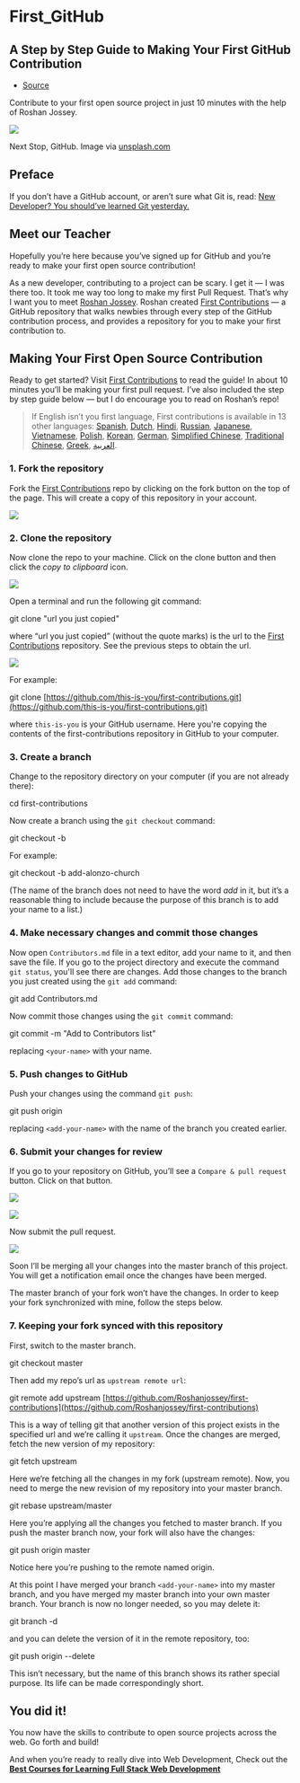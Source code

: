 # First\_GitHub

## A Step by Step Guide to Making Your First GitHub Contribution

* [Source](https://codeburst.io/a-step-by-step-guide-to-making-your-first-github-contribution-5302260a2940)

Contribute to your first open source project in just 10 minutes with the help of Roshan Jossey.



![](https://miro.medium.com/max/4928/1*YZA9KJvP5YEboTTnzDRoJg.jpeg)

Next Stop, GitHub. Image via [unsplash.com](https://unsplash.com/search/one?photo=-iRRwNrwo5o)

## Preface

If you don’t have a GitHub account, or aren’t sure what Git is, read: [New Developer? You should’ve learned Git yesterday.](https://codeburst.io/number-one-piece-of-advice-for-new-developers-ddd08abc8bfa)

## Meet our Teacher

Hopefully you’re here because you’ve signed up for GitHub and you’re ready to make your first open source contribution!

As a new developer, contributing to a project can be scary. I get it — I was there too. It took me way too long to make my first Pull Request. That’s why I want you to meet [Roshan Jossey](https://github.com/Roshanjossey). Roshan created [First Contributions](https://github.com/Roshanjossey/first-contributions) — a GitHub repository that walks newbies through every step of the GitHub contribution process, and provides a repository for you to make your first contribution to.

## Making Your First Open Source Contribution

Ready to get started? Visit [First Contributions](https://github.com/Roshanjossey/first-contributions) to read the guide! In about 10 minutes you’ll be making your first pull request. I’ve also included the step by step guide below — but I do encourage you to read on Roshan’s repo!

> If English isn’t you first language, First contributions is available in 13 other languages: [Spanish](https://github.com/Roshanjossey/first-contributions/blob/master/translations/README.es.md), [Dutch](https://github.com/Roshanjossey/first-contributions/blob/master/translations/README.nl.md), [Hindi](https://github.com/Roshanjossey/first-contributions/blob/master/translations/README.hi.md), [Russian](https://github.com/Roshanjossey/first-contributions/blob/master/translations/README.ru.md), [Japanese](https://github.com/Roshanjossey/first-contributions/blob/master/translations/README.ja.md), [Vietnamese](https://github.com/Roshanjossey/first-contributions/blob/master/translations/README.vn.md), [Polish](https://github.com/Roshanjossey/first-contributions/blob/master/translations/README.pl.md), [Korean](https://github.com/Roshanjossey/first-contributions/blob/master/translations/README.ko.md), [German](https://github.com/Roshanjossey/first-contributions/blob/master/translations/README.de.md), [Simplified Chinese](https://github.com/Roshanjossey/first-contributions/blob/master/translations/README.chs.md), [Traditional Chinese](https://github.com/Roshanjossey/first-contributions/blob/master/translations/README.cht.md), [Greek](https://github.com/Roshanjossey/first-contributions/blob/master/translations/README.gr.md), [العربية](https://github.com/Roshanjossey/first-contributions/blob/master/translations/README.ar.md).

### 1. Fork the repository

Fork the [First Contributions](https://github.com/Roshanjossey/first-contributions) repo by clicking on the fork button on the top of the page. This will create a copy of this repository in your account.


![](https://miro.medium.com/max/931/0*8NFC0LcrKJhDoQAG.png)

### 2. Clone the repository

Now clone the repo to your machine. Click on the clone button and then click the _copy to clipboard_ icon.



![](https://miro.medium.com/max/971/0*J4YiNCc3AOOUMYTT.png)

Open a terminal and run the following git command:

git clone "url you just copied"

where “url you just copied” \(without the quote marks\) is the url to the [First Contributions](https://github.com/Roshanjossey/first-contributions) repository. See the previous steps to obtain the url.



![](https://miro.medium.com/max/861/0*D3fowk-gRvjlMJjQ.png)

For example:

git clone [https://github.com/this-is-you/first-contributions.git](https://github.com/this-is-you/first-contributions.git)

where `this-is-you` is your GitHub username. Here you're copying the contents of the first-contributions repository in GitHub to your computer.

### 3. Create a branch

Change to the repository directory on your computer \(if you are not already there\):

cd first-contributions

Now create a branch using the `git checkout` command:

git checkout -b 

For example:

git checkout -b add-alonzo-church

\(The name of the branch does not need to have the word _add_ in it, but it’s a reasonable thing to include because the purpose of this branch is to add your name to a list.\)

### 4. Make necessary changes and commit those changes

Now open `Contributors.md` file in a text editor, add your name to it, and then save the file. If you go to the project directory and execute the command `git status`, you'll see there are changes. Add those changes to the branch you just created using the `git add` command:

git add Contributors.md

Now commit those changes using the `git commit` command:

git commit -m "Add  to Contributors list"

replacing `<your-name>` with your name.

### 5. Push changes to GitHub

Push your changes using the command `git push`:

git push origin 

replacing `<add-your-name>` with the name of the branch you created earlier.

### 6. Submit your changes for review

If you go to your repository on GitHub, you’ll see a `Compare & pull request` button. Click on that button.

![](https://miro.medium.com/max/30/0*F-LrOSu0kL3fO_Nt.png?q=20)

![](https://miro.medium.com/max/1400/0*F-LrOSu0kL3fO_Nt.png)

Now submit the pull request.



![](https://miro.medium.com/max/1400/0*T1wiLQV5w5X42w1i.png)

Soon I’ll be merging all your changes into the master branch of this project. You will get a notification email once the changes have been merged.

The master branch of your fork won’t have the changes. In order to keep your fork synchronized with mine, follow the steps below.

### 7. Keeping your fork synced with this repository

First, switch to the master branch.

git checkout master

Then add my repo’s url as `upstream remote url`:

git remote add upstream [https://github.com/Roshanjossey/first-contributions](https://github.com/Roshanjossey/first-contributions)

This is a way of telling git that another version of this project exists in the specified url and we’re calling it `upstream`. Once the changes are merged, fetch the new version of my repository:

git fetch upstream

Here we’re fetching all the changes in my fork \(upstream remote\). Now, you need to merge the new revision of my repository into your master branch.

git rebase upstream/master

Here you’re applying all the changes you fetched to master branch. If you push the master branch now, your fork will also have the changes:

git push origin master

Notice here you’re pushing to the remote named origin.

At this point I have merged your branch `<add-your-name>` into my master branch, and you have merged my master branch into your own master branch. Your branch is now no longer needed, so you may delete it:

git branch -d 

and you can delete the version of it in the remote repository, too:

git push origin --delete 

This isn’t necessary, but the name of this branch shows its rather special purpose. Its life can be made correspondingly short.

## You did it!

You now have the skills to contribute to open source projects across the web. Go forth and build!

And when you’re ready to really dive into Web Development, Check out the [**Best Courses for Learning Full Stack Web Development**](https://codeburst.io/best-udemy-courses-for-learning-full-stack-web-development-45e2bd3ec28b) 

<!--stackedit_data:
eyJoaXN0b3J5IjpbMTYxNTE0NTg2NCwtMTc2OTQwMzQxNiwxNj
E1MTQ1ODY0XX0=
-->